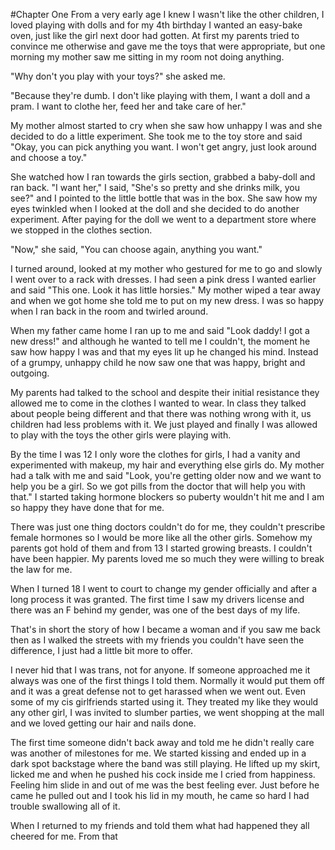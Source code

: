 #Chapter One
From a very early age I knew I wasn't like the other children, I loved playing
with dolls and for my 4th birthday I wanted an easy-bake oven, just like the
girl next door had gotten. At first my parents tried to convince me otherwise
and gave me the toys that were appropriate, but one morning my mother saw me
sitting in my room not doing anything.

"Why don't you play with your toys?" she asked me.

"Because they're dumb. I don't like playing with them, I want a doll and a
pram. I want to clothe her, feed her and take care of her."

My mother almost started to cry when she saw how unhappy I was and she decided
to do a little experiment. She took me to the toy store and said "Okay, you can
pick anything you want. I won't get angry, just look around and choose a toy."

She watched how I ran towards the girls section, grabbed a baby-doll and ran
back. "I want her," I said, "She's so pretty and she drinks milk, you see?" and
I pointed to the little bottle that was in the box. She saw how my eyes
twinkled when I looked at the doll and she decided to do another experiment.
After paying for the doll we went to a department store where we stopped in the
clothes section.

"Now," she said, "You can choose again, anything you want."

I turned around, looked at my mother who gestured for me to go and slowly I
went over to a rack with dresses. I had seen a pink dress I wanted earlier and
said "This one. Look it has little horsies." My mother wiped a tear away and
when we got home she told me to put on my new dress. I was so happy when I ran
back in the room and twirled around.

When my father came home I ran up to me and said "Look daddy! I got a new
dress!" and although he wanted to tell me I couldn't, the moment he saw how
happy I was and that my eyes lit up he changed his mind. Instead of a grumpy,
unhappy child he now saw one that was happy, bright and outgoing.

My parents had talked to the school and despite their initial resistance they
allowed me to come in the clothes I wanted to wear. In class they talked about
people being different and that there was nothing wrong with it, us children
had less problems with it. We just played and finally I was allowed to play
with the toys the other girls were playing with.

By the time I was 12 I only wore the clothes for girls, I had a vanity and
experimented with makeup, my hair and everything else girls do. My mother had a
talk with me and said "Look, you're getting older now and we want to help you
be a girl. So we got pills from the doctor that will help you with that." I
started taking hormone blockers so puberty wouldn't hit me and I am so happy
they have done that for me.

There was just one thing doctors couldn't do for me, they couldn't prescribe
female hormones so I would be more like all the other girls. Somehow my parents
got hold of them and from 13 I started growing breasts. I couldn't have been
happier. My parents loved me so much they were willing to break the law for me.

When I turned 18 I went to court to change my gender officially and after a
long process it was granted. The first time I saw my drivers license and there
was an F behind my gender, was one of the best days of my life.

That's in short the story of how I became a woman and if you saw me back then
as I walked the streets with my friends you couldn't have seen the difference,
I just had a little bit more to offer.

I never hid that I was trans, not for anyone. If someone approached me it
always was one of the first things I told them. Normally it would put them off
and it was a great defense not to get harassed when we went out. Even some of
my cis girlfriends started using it. They treated my like they would any other
girl, I was invited to slumber parties, we went shopping at the mall and we
loved getting our hair and nails done.

The first time someone didn't back away and told me he didn't really care was
another of milestones for me. We started kissing and ended up in a dark spot
backstage where the band was still playing. He lifted up my skirt, licked me
and when he pushed his cock inside me I cried from happiness. Feeling him slide
in and out of me was the best feeling ever. Just before he came he pulled out
and I took his lid in my mouth, he came so hard I had trouble swallowing all of
it.

When I returned to my friends and told them what had happened they all cheered
for me. From that
